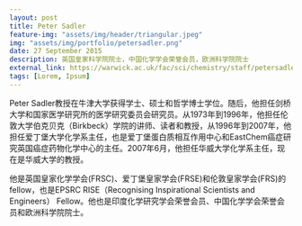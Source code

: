```yaml
---
layout: post
title: Peter Sadler
feature-img: "assets/img/header/triangular.jpeg"
img: "assets/img/portfolio/petersadler.png"
date: 27 September 2015
description: 英国皇家科学院院士，中国化学学会荣誉会员，欧洲科学院院士
external_link: https://warwick.ac.uk/fac/sci/chemistry/staff/petersadler/
tags: [Lorem, Ipsum]
---
```


Peter Sadler教授在牛津大学获得学士、硕士和哲学博士学位。随后，他担任剑桥大学和国家医学研究所的医学研究委员会研究员。从1973年到1996年，他担任伦敦大学伯克贝克（Birkbeck）学院的讲师、读者和教授，从1996年到2007年，他担任爱丁堡大学化学系主任，也是爱丁堡蛋白质相互作用中心和EastChem癌症研究英国癌症药物化学中心的主任。2007年6月，他担任华威大学化学系主任，现在是华威大学的教授。

他是英国皇家化学学会(FRSC)、爱丁堡皇家学会(FRSE)和伦敦皇家学会(FRS)的fellow，也是EPSRC RISE（Recognising Inspirational Scientists and Engineers） Fellow。他也是印度化学研究学会荣誉会员、中国化学学会荣誉会员和欧洲科学院院士。